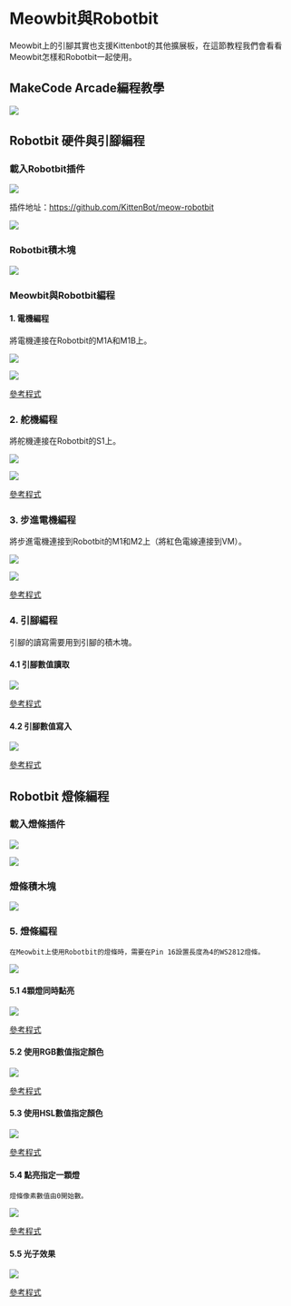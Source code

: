 # Meowbit與Robotbit

Meowbit上的引腳其實也支援Kittenbot的其他擴展板，在這節教程我們會看看Meowbit怎樣和Robotbit一起使用。

## MakeCode Arcade編程教學

![](./images/acbanner.png)

## Robotbit 硬件與引腳編程

### 載入Robotbit插件

![](./images/sd5.png)

插件地址：https://github.com/KittenBot/meow-robotbit

![](./images/robotbit1.png)

### Robotbit積木塊

![](./images/robotbit2.png)

### Meowbit與Robotbit編程

#### 1. 電機編程

將電機連接在Robotbit的M1A和M1B上。

![](../Microbit_eboard/image/motor_wire.png)

![](./images/robotbit5.png)

[參考程式](https://makecode.com/_PtE25Ke69X5h)

### 2. 舵機編程

將舵機連接在Robotbit的S1上。

![](../Microbit_eboard/image/servo_wire.png)

![](./images/robotbit6.png)

[參考程式](https://makecode.com/_FdTVtYRy55kr)

### 3. 步進電機編程

將步進電機連接到Robotbit的M1和M2上（將紅色電線連接到VM）。


![](../Microbit_eboard/image/stepper_wire.png)

![](./images/robotbit7.png)

[參考程式](https://makecode.com/_9hk2UwcvsCAo)

### 4. 引腳編程

引腳的讀寫需要用到引腳的積木塊。

#### 4.1 引腳數值讀取

![](./images/robotbit8.png)

[參考程式](https://makecode.com/_7ubaidLXoJai)

#### 4.2 引腳數值寫入

![](./images/robotbit9.png)

[參考程式](https://makecode.com/_46pdR89CkTD5)

## Robotbit 燈條編程

### 載入燈條插件

![](./images/sd5.png)

![](./images/robotbit3.png)

### 燈條積木塊

![](./images/robotbit4.png)

### 5. 燈條編程

    在Meowbit上使用Robotbit的燈條時，需要在Pin 16設置長度為4的WS2812燈條。
    
![](./images/robotbit15.png)
    
#### 5.1 4顆燈同時點亮

![](./images/robotbit10.png)

[參考程式](https://makecode.com/_XXwcLH7YpW2x)

#### 5.2 使用RGB數值指定顏色

![](./images/robotbit11.png)

[參考程式](https://makecode.com/_CTVgMgevD2Ks)

#### 5.3 使用HSL數值指定顏色

![](./images/robotbit12.png)

[參考程式](https://makecode.com/_M6M9VrHbj8dH)

#### 5.4 點亮指定一顆燈

    燈條像素數值由0開始數。

![](./images/robotbit13.png)

[參考程式](https://makecode.com/_89Hb2TW6LJ0a)

#### 5.5 光子效果

![](./images/robotbit14.png)

[參考程式](https://makecode.com/_92m20h91uL5j)

